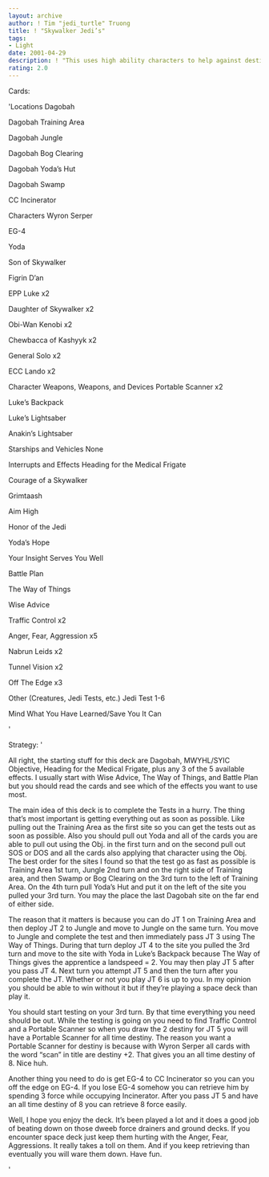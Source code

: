 ```yaml
---
layout: archive
author: ! Tim "jedi_turtle" Truong
title: ! "Skywalker Jedi’s"
tags:
- Light
date: 2001-04-29
description: ! "This uses high ability characters to help against destiny draws"
rating: 2.0
---
```

Cards: 

'Locations Dagobah 

Dagobah Training Area 

Dagobah Jungle 

Dagobah Bog Clearing 

Dagobah Yoda&#8217;s Hut 

Dagobah Swamp 

CC Incinerator 



Characters Wyron Serper 

EG-4 

Yoda 

Son of Skywalker 

Figrin D&#8217;an 

EPP Luke x2 

Daughter of Skywalker x2 

Obi-Wan Kenobi x2 

Chewbacca of Kashyyk x2 

General Solo x2 

ECC Lando x2 



Character Weapons, Weapons, and Devices Portable Scanner x2 

Luke&#8217;s Backpack 

Luke&#8217;s Lightsaber 

Anakin&#8217;s Lightsaber 



Starships and Vehicles None


Interrupts and Effects Heading for the Medical Frigate 

Courage of a Skywalker 

Grimtaash 

Aim High 

Honor of the Jedi 

Yoda&#8217;s Hope 

Your Insight Serves You Well 

Battle Plan 

The Way of Things 

Wise Advice 

Traffic Control x2 

Anger, Fear, Aggression x5 

Nabrun Leids x2 

Tunnel Vision x2 

Off The Edge x3 



Other (Creatures, Jedi Tests, etc.) Jedi Test 1-6 

Mind What You Have Learned/Save You It Can 

'

Strategy: '

All right, the starting stuff for this deck are Dagobah, MWYHL/SYIC Objective, Heading for the Medical Frigate, plus any 3 of the 5 available effects. I usually start with Wise Advice, The Way of Things, and Battle Plan but you should read the cards and see which of the effects you want to use most. 

The main idea of this deck is to complete the Tests in a hurry. The thing that&#8217;s most important is getting everything out as soon as possible. Like pulling out the Training Area as the first site so you can get the tests out as soon as possible. Also you should pull out Yoda and all of the cards you are able to pull out using the Obj. in the first turn and on the second pull out SOS or DOS and all the cards also applying that character using the Obj. The best order for the sites I found so that the test go as fast as possible is Training Area 1st turn, Jungle 2nd turn and on the right side of Training area, and then Swamp or Bog Clearing on the 3rd turn to the left of Training Area. On the 4th turn pull Yoda&#8217;s Hut and put it on the left of the site you pulled your 3rd turn. You may the place the last Dagobah site on the far end of either side. 

The reason that it matters is because you can do JT 1 on Training Area and then deploy JT 2 to Jungle and move to Jungle on the same turn. You move to Jungle and complete the test and then immediately pass JT 3 using The Way of Things. During that turn deploy JT 4 to the site you pulled the 3rd turn and move to the site with Yoda in Luke&#8217;s Backpack because The Way of Things gives the apprentice a landspeed = 2. You may then play JT 5 after you pass JT 4. Next turn you attempt JT 5 and then the turn after you complete the JT. Whether or not you play JT 6 is up to you. In my opinion you should be able to win without it but if they&#8217;re playing a space deck than play it. 

You should start testing on your 3rd turn. By that time everything you need should be out. While the testing is going on you need to find Traffic Control and a Portable Scanner so when you draw the 2 destiny for JT 5 you will have a Portable Scanner for all time destiny. The reason you want a Portable Scanner for destiny is because with Wyron Serper all cards with the word &#8220;scan&#8221; in title are destiny +2. That gives you an all time destiny of 8. Nice huh. 

Another thing you need to do is get EG-4 to CC Incinerator so you can you off the edge on EG-4. If you lose EG-4 somehow you can retrieve him by spending 3 force while occupying Incinerator. After you pass JT 5 and have an all time destiny of 8 you can retrieve 8 force easily. 

Well, I hope you enjoy the deck. It&#8217;s been played a lot and it does a good job of beating down on those dweeb force drainers and ground decks. If you encounter space deck just keep them hurting with the Anger, Fear, Aggressions. It really takes a toll on them. And if you keep retrieving than eventually you will ware them down. Have fun. 

'